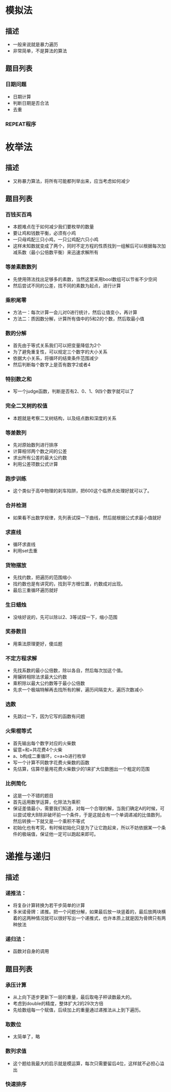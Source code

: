 
# 模拟法
## 描述
* 一般来说就是暴力遍历
* 非常简单，不是算法的算法
## 题目列表
### 日期问题
* 日期计算
* 判断日期是否合法
* 去重
### REPEAT程序



# 枚举法
## 描述
* 又称暴力算法，将所有可能都列举出来，应当考虑如何减少
## 题目列表
### 百钱买百鸡
* 本题难点在于如何减少我们要枚举的数量
* 要让鸡和钱数平衡，必须有小鸡
* 一只母鸡配三只小鸡，一只公鸡配六只小鸡
* 这样未知数就变成了两个，同时不定方程的性质找到一组解后可以根据每次加减系数（最小公倍数平衡）来迅速求解所有
### 等差素数数列
* 先使用筛法找出足够多的素数，当然这里采用bool数组可以节省不少空间
*  然后尝试不同的公差，找不同的素数为起点，进行计算
### 乘积尾零
* 方法一：每次计算一会儿对0进行统计，然后让值变小，再计算
* 方法二：质因数分解，计算所有值中的5和2的个数，然后取最小值
### 数的分解
* 首先由于等式关系我们可以把变量降低为2个
* 为了避免重复性，可以规定三个数字的大小关系
* 依据大小关系，将循环的结束条件范围减少
* 然后判断每个数字上是否有数字2或者4
### 特别数之和
* 写一个judge函数，判断是否有2、0、1、9四个数字就可以了
### 完全二叉树的权值
* 本题就是考察二叉树结构，以及结点数和深度的关系
### 等差数列
* 先对原始数列进行排序
* 计算相邻两个数之间的公差
* 求出所有公差的最大公约数
* 利用公差项数公式计算
### 跑步训练
* 这个类似于高中物理的刹车陷阱，把600这个临界点处理好就可以了。
### 合并检测
* 如果看不出数学规律，先列表试探一下曲线，然后就根据公式求最小值就好
### 求直线
* 循环求直线
* 利用set去重
### 货物摆放
* 先找约数，把遍历的范围缩小
* 找约数也是有讲究的，找到平方根位置，约数成对出现。
* 最后三重循环遍历就好
  
### 生日蜡烛
* 没啥好说的，先可以除以2、3等试探一下，缩小范围
### 奖券数目
* 用乘法原理更好，傻瓜题
### 不定方程求解
* 先找系数的最小公倍数，除以各自，然后每次加这个值。
* 用辗转相除法求最大公约数
* 乘积除以最大公约数等于最小公倍数
* 先求一个极端特解再去找所有的解，遍历间隔变大，遍历次数减小
### 选数
* 先跳过一下，因为它写的函数有问题
### 火柴棍等式
* 首先输出每个数字对应的火柴数
* 留意=和+共花费4个火柴
* a、b构成二重循环，c=a+b进行枚举
* 写一个计算不同数字花费火柴数的函数
* 先估算，估算尽量用花费火柴数少的1来扩大位数圈出一个粗定的范围
### 比例简化
* 这是一个不错的题目
* 首先运用数学运算，化除法为乘积
* 保证差值最小，需要我们知道，对每一个合理的解，当我们确定A的时候，可以尝试增大B除非破坏前一个条件，于是这就会有一个单调递减的比值数列，然后转换一下就又是一个乘积不等式
* 初始化也有考究，有时候初始化只是为了让它跑起来，所以不妨依据某一个条件的极端值，保证他一定可以跑起来即可。

# 递推与递归
## 描述
### 递推法：
* 将复杂计算转换为若干步简单的计算
* 多米诺骨牌：递推。把一个问题分解，如果最后放一块竖着的，最后放两块横着的这两种情况就可以很好写出一个递推式，也许本质上就是因为骨牌只有两种放法
### 递归法：
* 函数对自身的调用
## 题目列表
### 承压计算
* 从上向下逐步更新下一层的重量，最后取电子秤读数最大的。
* 考虑到double的精度，整体扩大2的29次方倍
* 先给数组每一个赋值，后续加上的重量通过递推法从上到下遍历。
### 取数位
* 太简单了，略
### 数列求值
* 这个题给我最大的启示就是模运算，每次只需要留后4位，这样就不必担心溢出
### 快速排序
